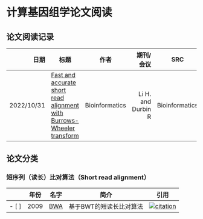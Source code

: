 # 计算基因组学论文阅读

## 论文阅读记录
| 日期 | 标题 | 作者 | 期刊/会议 | SRC|
| --: | -- | -- | --: | -- |
|2022/10/31|[Fast and accurate short read alignment with Burrows-Wheeler transform](https://academic.oup.com/bioinformatics/article/25/14/1754/225615)|Bioinformatics|Li H. and Durbin R|Bioinformatics|[https://github.com/lh3/bwa](https://github.com/lh3/bwa)|
## 论文分类
### 短序列（读长）比对算法（Short read alignment）
| | 年份 | 名字                                                         | 简介                 | 引用 |
| ------ | ---- | ------------------------------------------------------------ | -------------------- | ------------------------------------------------------------ |
| - [ ] | 2009 | [BWA](https://academic.oup.com/bioinformatics/article-pdf/25/14/1754/605544/btp324.pdf) | 基于BWT的短读长比对算法               |[![citation](https://img.shields.io/badge/dynamic/json?label=citation&query=citationCount&url=https%3A%2F%2Fapi.semanticscholar.org%2Fgraph%2Fv1%2Fpaper%2Fb6de563c03eedf95d7e880a2aeb5688936ea1d26%3Ffields%3DcitationCount)](https://www.semanticscholar.org/paper/Fast-and-accurate-short-read-alignment-with-Li-Durbin/b6de563c03eedf95d7e880a2aeb5688936ea1d26#citing-papers)
